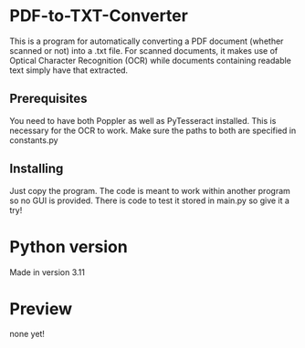 # PDF-to-TXT-Converter
This is a program for automatically converting a PDF document (whether scanned or not) into a .txt file. For scanned documents, it makes use of Optical Character Recognition (OCR) while documents containing readable text simply have that extracted.

## Prerequisites
You need to have both Poppler as well as PyTesseract installed. This is necessary for the OCR to work. Make sure the paths to both are specified in constants.py

## Installing
Just copy the program. The code is meant to work within another program so no GUI is provided. There is code to test it stored in main.py so give it a try!

# Python version
Made in version 3.11

# Preview
none yet!
